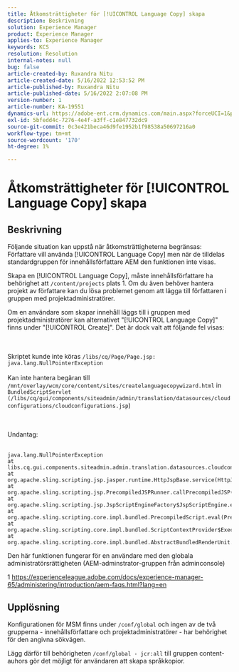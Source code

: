 ```yaml
---
title: Åtkomsträttigheter för [!UICONTROL Language Copy] skapa
description: Beskrivning
solution: Experience Manager
product: Experience Manager
applies-to: Experience Manager
keywords: KCS
resolution: Resolution
internal-notes: null
bug: false
article-created-by: Ruxandra Nitu
article-created-date: 5/16/2022 12:53:52 PM
article-published-by: Ruxandra Nitu
article-published-date: 5/16/2022 2:07:08 PM
version-number: 1
article-number: KA-19551
dynamics-url: https://adobe-ent.crm.dynamics.com/main.aspx?forceUCI=1&pagetype=entityrecord&etn=knowledgearticle&id=2e4a6f36-17d5-ec11-a7b5-000d3a37750e
exl-id: 5bfedd4c-7276-4e4f-a3ff-c1e847732dc9
source-git-commit: 0c3e421beca46d9fe1952b1f98538a50697216a0
workflow-type: tm+mt
source-wordcount: '170'
ht-degree: 1%

---
```


# Åtkomsträttigheter för [!UICONTROL Language Copy] skapa

## Beskrivning


Följande situation kan uppstå när åtkomsträttigheterna begränsas: Författare vill använda [!UICONTROL Language Copy] men när de tilldelas standardgruppen för innehållsförfattare AEM den funktionen inte visas.

Skapa en [!UICONTROL Language Copy], måste innehållsförfattare ha behörighet att `/content/projects` plats 1. Om du även behöver hantera projekt av författare kan du lösa problemet genom att lägga till författaren i gruppen med projektadministratörer.

Om en användare som skapar innehåll läggs till i gruppen med projektadministratörer kan alternativet &quot;[!UICONTROL Language Copy]&quot; finns under &quot;[!UICONTROL Create]&quot;. Det är dock valt att följande fel visas:


<br><br>Skriptet kunde inte köras `/libs/cq/Page/Page.jsp: java.lang.NullPointerException`<br><br>
Kan inte hantera begäran till `/mnt/overlay/wcm/core/content/sites/createlanguagecopywizard.html` in `BundledScriptServlet (/libs/cq/gui/components/siteadmin/admin/translation/datasources/cloudconfigurations/cloudconfigurations.jsp`)

<br><br>Undantag:<br><br>

```
java.lang.NullPointerException
at libs.cq.gui.components.siteadmin.admin.translation.datasources.cloudconfigurations.cloudconfigurations__002e__jsp._jspService(cloudconfigurations__002e__jsp.java:183)
at org.apache.sling.scripting.jsp.jasper.runtime.HttpJspBase.service(HttpJspBase.java:70)
at org.apache.sling.scripting.jsp.PrecompiledJSPRunner.callPrecompiledJSP(PrecompiledJSPRunner.java:72)
at org.apache.sling.scripting.jsp.JspScriptEngineFactory$JspScriptEngine.eval(JspScriptEngineFactory.java:583)
at org.apache.sling.scripting.core.impl.bundled.PrecompiledScript.eval(PrecompiledScript.java:56)
at org.apache.sling.scripting.core.impl.bundled.ScriptContextProvider$ExecutableContext.eval(ScriptContextProvider.java:170)
at org.apache.sling.scripting.core.impl.bundled.AbstractBundledRenderUnit.eval(AbstractBundledRenderUnit.java:135)
```




Den här funktionen fungerar för en användare med den globala administratörsrättigheten (AEM-adminstrator-gruppen från adminconsole)



1 https://experienceleague.adobe.com/docs/experience-manager-65/administering/introduction/aem-faqs.html?lang=en


## Upplösning


Konfigurationen för MSM finns under `/conf/global` och ingen av de två grupperna - innehållsförfattare och projektadministratörer - har behörighet för den angivna sökvägen.

Lägg därför till behörigheten `/conf/global - jcr:all` till gruppen content-auhors gör det möjligt för användaren att skapa språkkopior.
